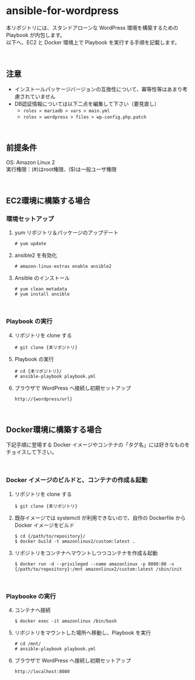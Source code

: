 # ansible-for-wordpress

本リポジトリには、スタンドアローンな WordPress 環境を構築するための Playbook が内包します。  
以下へ、EC2 と Docker 環境上で Playbook を実行する手順を記載します。

<br>

## 注意
- インストールパッケージバージョンの互換性について、冪等性等はあまり考慮されていません
- DB認証情報については以下二点を編集して下さい（要見直し）
    - ```roles > mariadb > vars > main.yml```
    - ```roles > wordpress > files > wp-config.php.patch```

<br>

## 前提条件
OS: Amazon Linux 2  
実行権限：(#)はroot権限、($)は一般ユーザ権限

<br>

## EC2環境に構築する場合
### 環境セットアップ

1. yum リポジトリ＆パッケージのアップデート
    ```
    # yum update
    ```
2. ansible2 を有効化
    ```
    # amazon-linux-extras enable ansible2
    ```
3. Ansible のインストール
    ```
    # yum clean metadata
    # yum install ansible
    ```

<br>

### Playbook の実行

4. リポジトリを clone する
    ```
    # git clone {本リポジトリ}
    ```
5. Playbook の実行
    ```
    # cd {本リポジトリ}/
    # ansible-playbook playbook.yml
    ```
6. ブラウザで WordPress へ接続し初期セットアップ
    ```
    http://{wordpress/url}
    ```

<br>

## Docker環境に構築する場合
下記手順に登場する Docker イメージやコンテナの「タグ名」には好きなものをチョイスして下さい。

<br>

### Docker イメージのビルドと、コンテナの作成＆起動

1. リポジトリを clone する
    ```
    $ git clone {本リポジトリ}
    ```
2. 既存イメージでは systemctl が利用できないので、自作の Dockerfile から Docker イメージをビルド
    ```
    $ cd {/path/to/repository}/
    $ docker build -t amazonlinux2/custom:latest .
    ```
3. リポジトリをコンテナへマウントしつつコンテナを作成＆起動
    ```
    $ docker run -d --privileged --name amazonlinux -p 8080:80 -v {/path/to/repository}:/mnt amazonlinux2/custom:latest /sbin/init
    ```

<br>

### Playbooke の実行

4. コンテナへ接続
    ```
    $ docker exec -it amazonlinux /bin/bash
    ```
5. リポジトリをマウントした場所へ移動し、Playbook を実行
    ```
    # cd /mnt/
    # ansible-playbook playbook.yml
    ```
6. ブラウザで WordPress へ接続し初期セットアップ
    ```
    http://localhost:8080
    ```